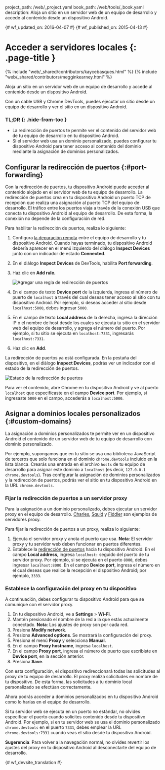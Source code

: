 project_path: /web/_project.yaml
book_path: /web/tools/_book.yaml
description: Aloja un sitio en un servidor web de un equipo de desarrollo y accede al contenido desde un dispositivo Android.

{# wf_updated_on: 2016-04-07 #}
{# wf_published_on: 2015-04-13 #}

# Acceder a servidores locales {: .page-title }

{% include "web/_shared/contributors/kaycebasques.html" %}
{% include "web/_shared/contributors/megginkearney.html" %}

Aloja un sitio en un servidor web de un equipo de desarrollo y 
accede al contenido desde un dispositivo Android.

Con un cable USB y Chrome DevTools, puedes ejecutar un sitio desde un equipo de
desarrollo y ver el sitio en un dispositivo Android. 


### TL;DR {: .hide-from-toc }
- La redirección de puertos te permite ver el contenido del servidor web de tu equipo de desarrollo en tu dispositivo Android.
- Si el servidor web usa un dominio personalizado, puedes configurar tu dispositivo Android para tener acceso al contenido del dominio mediante la asignación de dominios personalizados.


## Configurar la redirección de puertos {:#port-forwarding}

Con la redirección de puertos, tu dispositivo Android puede acceder al contenido
alojado en el servidor web de tu equipo de desarrollo. La redirección de puertos
crea en tu dispositivo Android un puerto TCP de recepción que realiza una asignación al puerto TCP
del equipo de desarrollo. El tráfico entre los puertos viaja a través de la conexión
USB que conecta tu dispositivo Android al equipo de desarrollo. De esta forma, la
conexión no depende de la configuración de red.

Para habilitar la redirección de puertos, realiza lo siguiente:

1. Configura [la depuración remota](.) entre el equipo de desarrollo
   y tu dispositivo Android. Cuando hayas terminado, tu dispositivo
   Android debería aparecer en el menú izquierdo del diálogo **Inspect Devices** junto con un indicador de estado 
   **Connected**.
1. En el diálogo **Inspect Devices** de DevTools, habilita **Port forwarding**.
1. Haz clic en **Add rule**.

   ![Agregar una regla de redirección de puertos](imgs/add-rule.png)
1. En el campo de texto **Device port** de la izquierda, ingresa el número de puerto de `localhost` a través del cual 
   deseas tener acceso al sitio con tu dispositivo 
   Android. Por ejemplo, si deseas acceder al sitio desde `localhost:5000`, debes 
   ingresar `5000`.
1. En el campo de texto **Local address** de la derecha, ingresa la dirección IP o el nombre de host 
  desde los cuales se ejecuta tu sitio en el servidor
   web del equipo de desarrollo, y agrega el número del puerto. Por ejemplo, si tu sitio se ejecuta 
   en `localhost:7331`, ingresarás `localhost:7331`.
1. Haz clic en **Add**.

La redirección de puertos ya está configurada. En la pestaña del dispositivo, en el
diálogo **Inspect Devices**, podrás ver un indicador con el estado de la redirección de puertos.

![Estado de la redirección de puertos](imgs/port-forwarding-status.png)

Para ver el contenido, abre Chrome en tu dispositivo Android y ve 
al puerto `localhost` que especificaste en el campo **Device port**. Por 
ejemplo, si ingresaste `5000` en el campo, accederás a 
`localhost:5000`. 

## Asignar a dominios locales personalizados {:#custom-domains}

La asignación a dominios personalizados te permite ver en un dispositivo Android
el contenido de un servidor web de tu equipo de desarrollo con dominio personalizado.

Por ejemplo, supongamos que en tu sitio se usa una biblioteca JavaScript de terceros
que solo funciona en el dominio `chrome.devtools` incluido en la lista blanca. Crearás
una entrada en el archivo `hosts` de tu equipo de desarrollo para asignar este dominio 
a `localhost` (es decir, `127.0.0.1 chrome.devtools`). Tras configurar la asignación de dominios 
personalizados y la redirección de puertos, podrás ver el sitio en tu
dispositivo Android en la URL `chrome.devtools`. 

### Fijar la redirección de puertos a un servidor proxy

Para la asignación a un dominio personalizado, debes ejecutar un servidor proxy en el equipo de 
desarrollo. [Charles][charles], [Squid][squid] 
y [Fiddler][fiddler] son ejemplos de servidores proxy.

Para fijar la redirección de puertos a un proxy, realiza lo siguiente:

1. Ejecuta el servidor proxy y anota el puerto que usa. **Nota**: El 
   servidor proxy y tu servidor web deben funcionar en puertos diferentes.
1. Establece la [redirección de puertos](#port-forwarding) hacia tu dispositivo Android. En
   el campo **Local address**, ingresa `localhost:` seguido del puerto de tu
   servidor proxy. Por ejemplo, si se ejecuta en el puerto `8000`,
 debes ingresar `localhost:8000`. En el campo **Device port**, ingresa 
   el número en el cual deseas que realice la recepción el dispositivo Android; por ejemplo, `3333`.

[charles]: http://www.charlesproxy.com/
[squid]: http://www.squid-cache.org/
[fiddler]: http://www.telerik.com/fiddler

### Establece la configuración del proxy en tu dispositivo

A continuación, debes configurar tu dispositivo Android para que se comunique con el 
servidor proxy. 

1. En tu dispositivo Android, ve a **Settings** > **Wi-Fi**.
1. Mantén presionado el nombre de la red a la que estás actualmente conectado.
   **Nota**: Los ajustes de proxy son por cada red.
3. Presiona **Modify network**.
4. Presiona **Advanced options**. Se mostrará la configuración del proxy.
5. Presiona el menú **Proxy** y selecciona **Manual**.
6. En el campo **Proxy hostname**, ingresa `localhost`.
7. En el campo **Proxy port**, ingresa el número de puerto que escribiste
   en **Device port**, en la sección anterior.
8. Presiona **Save**.

Con esta configuración, el dispositivo redireccionará todas las solicitudes al proxy de 
tu equipo de desarrollo. El proxy realiza solicitudes en nombre de tu dispositivo. 
De esta forma, las solicitudes a tu dominio local personalizado se efectúan correctamente.

Ahora podrás acceder a dominios personalizados en tu dispositivo Android como lo 
harías en el equipo de desarrollo. 

Si tu servidor web se ejecuta en un puerto no estándar,
no olvides especificar el puerto cuando solicites contenido desde tu dispositivo
Android. Por ejemplo, si en tu servidor web se usa el dominio personalizado 
`chrome.devtools` en el puerto `7331`, debes
emplear la URL `chrome.devtools:7331` cuando veas el sitio desde tu dispositivo Android. 

**Sugerencia**: Para volver a la navegación normal, no olvides revertir los ajustes del proxy en 
tu dispositivo Android al desconectarte del equipo de desarrollo.


{# wf_devsite_translation #}
